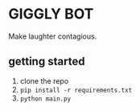 # GIGGLY BOT

Make laughter contagious.

## getting started

1. clone the repo
2. `pip install -r requirements.txt`
3. `python main.py`



